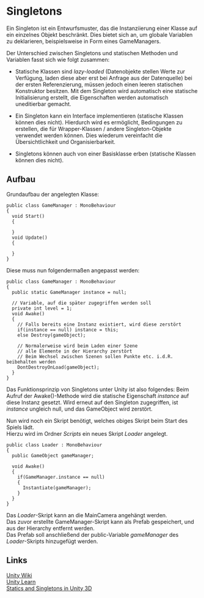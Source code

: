 # Singletons

Ein Singleton ist ein Entwurfsmuster, das die Instanziierung einer Klasse auf
ein einzelnes Objekt beschränkt. Dies bietet sich an, um globale Variablen zu deklarieren,
beispielsweise in Form eines GameManagers.

Der Unterschied zwischen Singletons und statischen Methoden und Variablen fasst sich wie folgt zusammen:

* Statische Klassen sind *lazy-loaded* (Datenobjekte stellen Werte zur Verfügung, laden diese aber erst bei Anfrage aus der Datenquelle) bei der ersten Referenzierung, müssen jedoch einen leeren statischen Konstruktor besitzen. Mit dem Singleton wird automatisch eine statische Initialisierung erstellt, die Eigenschaften werden automatisch uneditierbar gemacht.

* Ein Singleton kann ein Interface implementieren (statische Klassen können dies nicht). Hierdurch wird es ermöglicht, Bedingungen zu erstellen, die für Wrapper-Klassen / andere Singleton-Objekte verwendet werden können. Dies wiederum vereinfacht die Übersichtlichkeit und Organisierbarkeit.

* Singletons können auch von einer Basisklasse erben (statische Klassen können dies nicht).

## Aufbau

Grundaufbau der angelegten Klasse:

```CSharp
public class GameManager : MonoBehaviour
{
  void Start()
  {

  }
  void Update()
  {

  }
}
```

Diese muss nun folgendermaßen angepasst werden:

```CSharp
public class GameManager : MonoBehaviour
{
  public static GameManager instance = null;

  // Variable, auf die später zugegriffen werden soll
  private int level = 1;
  void Awake()
  {
    // Falls bereits eine Instanz existiert, wird diese zerstört
    if(instance == null) instance = this;
    else Destroy(gameObject);

    // Normalerweise wird beim Laden einer Szene
    // alle Elemente in der Hierarchy zerstört
    // Beim Wechsel zwischen Szenen sollen Punkte etc. i.d.R. beibehalten werden
    DontDestroyOnLoad(gameObject);
  }
}
```

Das Funktionsprinzip von Singletons unter Unity ist also folgendes: Beim Aufruf der Awake()-Methode wird die statische Eigenschaft *instance* auf diese Instanz gesetzt.
Wird erneut auf den Singleton zugegriffen, ist *instance* ungleich null, und das GameObject wird zerstört.

Nun wird noch ein Skript benötigt, welches obiges Skript beim Start des Spiels lädt.  
Hierzu wird im Ordner *Scripts* ein neues Skript *Loader* angelegt.

```CSharp
public class Loader : MonoBehaviour
{
  public GameObject gameManager;

  void Awake()
  {
    if(GameManager.instance == null)
    {
      Instantiate(gameManager);
    }
  }
}
```

Das *Loader*-Skript kann an die MainCamera angehängt werden.  
Das zuvor erstellte GameManager-Skript kann als Prefab gespeichert,
und aus der Hierarchy entfernt werden.  
Das Prefab soll anschließend der public-Variable *gameManager* des *Loader*-Skripts hinzugefügt werden.

## Links

[Unity Wiki](http://wiki.unity3d.com/index.php/Singleton)  
[Unity Learn](https://youtu.be/7NYXBUWmFvU)  
[Statics and Singletons in Unity 3D](https://www.youtube.com/watch?v=Jzu2CjnRiwI)
